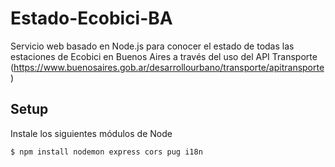 # Estado-Ecobici-BA
Servicio web basado en Node.js para conocer el estado de todas las estaciones de Ecobici en Buenos Aires a través del uso del API Transporte (https://www.buenosaires.gob.ar/desarrollourbano/transporte/apitransporte)

## Setup

Instale los siguientes módulos de Node

`$ npm install nodemon express cors pug i18n`
